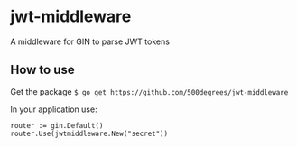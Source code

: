 # jwt-middleware
A middleware for GIN to parse JWT tokens

## How to use
Get the package
`$ go get https://github.com/500degrees/jwt-middleware`

In your application use:
```golang
router := gin.Default()
router.Use(jwtmiddleware.New("secret"))
```
